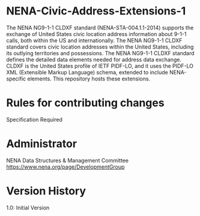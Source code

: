 # NENA-Civic-Address-Extensions-1
The NENA NG9-1-1 CLDXF standard (NENA-STA-004.1.1-2014) supports the exchange of United States civic location address information about 9-1-1 calls, both within the US and internationally. The NENA NG9-1-1 CLDXF standard covers civic location addresses within the United States, including its outlying territories and possessions. The NENA NG9-1-1 CLDXF standard defines the detailed data elements needed for address data exchange. CLDXF is the United States profile of IETF PIDF-LO, and it uses the PIDF-LO XML (Extensible Markup Language) schema, extended to include NENA-specific elements. This repository hosts these extensions.
# Rules for contributing changes 
Specification Required
# Administrator
NENA Data Structures & Management Committee
https://www.nena.org/page/DevelopmentGroup
# Version History
1.0: Initial Version
